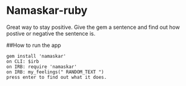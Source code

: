 # Namaskar-ruby

Great way to stay positive.
Give the gem a sentence and find out how postive or negative the sentence is. 

##How to run the app

```
gem install 'namaskar'
on CLI: $irb
on IRB: require 'namaskar'
on IRB: my_feelings(" RANDOM_TEXT ")
press enter to find out what it does.
```


